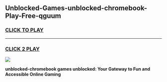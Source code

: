 
## Unblocked-Games-unblocked-chromebook-Play-Free-qguum
<h3>
<a href="https://premium76.site?title=unblocked-chromebook&ref=21A">CLICK TO PLAY</a></h3>
<hr>

<h3>
<a href="https://premium76.site?title=unblocked-chromebook&ref=21A">CLICK 2 PLAY</a>
  
</h3>

<a href="https://premium76.site?title=unblocked-chromebook&ref=21A"><img src="https://clearcache.store/games.png"></a>


**unblocked-chromebook games unblocked: Your Gateway to Fun and Accessible Online Gaming**
